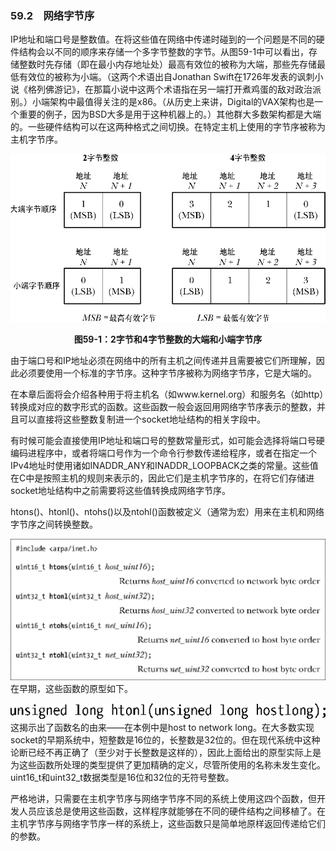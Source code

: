 ### 59.2　网络字节序

IP地址和端口号是整数值。在将这些值在网络中传递时碰到的一个问题是不同的硬件结构会以不同的顺序来存储一个多字节整数的字节。从图59-1中可以看出，存储整数时先存储（即在最小内存地址处）最高有效位的被称为大端，那些先存储最低有效位的被称为小端。（这两个术语出自Jonathan Swift在1726年发表的讽刺小说《格列佛游记》，在那篇小说中这两个术语指在另一端打开煮鸡蛋的敌对政治派别。）小端架构中最值得关注的是x86。（从历史上来讲，Digital的VAX架构也是一个重要的例子，因为BSD大多是用于这种机器上的。）其他群大多数架构都是大端的。一些硬件结构可以在这两种格式之间切换。在特定主机上使用的字节序被称为主机字节序。

![1477.png](../images/1477.png)
<center class="my_markdown"><b class="my_markdown">图59-1：2字节和4字节整数的大端和小端字节序</b></center>

由于端口号和IP地址必须在网络中的所有主机之间传递并且需要被它们所理解，因此必须要使用一个标准的字节序。这种字节序被称为网络字节序，它是大端的。

在本章后面将会介绍各种用于将主机名（如www.kernel.org）和服务名（如http）转换成对应的数字形式的函数。这些函数一般会返回用网络字节序表示的整数，并且可以直接将这些整数复制进一个socket地址结构的相关字段中。

有时候可能会直接使用IP地址和端口号的整数常量形式，如可能会选择将端口号硬编码进程序中，或者将端口号作为一个命令行参数传递给程序，或者在指定一个IPv4地址时使用诸如INADDR_ANY和INADDR_LOOPBACK之类的常量。这些值在C中是按照主机的规则来表示的，因此它们是主机字节序的，在将它们存储进socket地址结构中之前需要将这些值转换成网络字节序。

htons()、htonl()、ntohs()以及ntohl()函数被定义（通常为宏）用来在主机和网络字节序之间转换整数。



![1478.png](../images/1478.png)
在早期，这些函数的原型如下。



![1479.png](../images/1479.png)
这揭示出了函数名的由来——在本例中是host to network long。在大多数实现socket的早期系统中，短整数是16位的，长整数是32位的。但在现代系统中这种论断已经不再正确了（至少对于长整数是这样的），因此上面给出的原型实际上是为这些函数所处理的类型提供了更加精确的定义，尽管所使用的名称未发生变化。uint16_t和uint32_t数据类型是16位和32位的无符号整数。

严格地讲，只需要在主机字节序与网络字节序不同的系统上使用这四个函数，但开发人员应该总是使用这些函数，这样程序就能够在不同的硬件结构之间移植了。在主机字节序与网络字节序一样的系统上，这些函数只是简单地原样返回传递给它们的参数。

